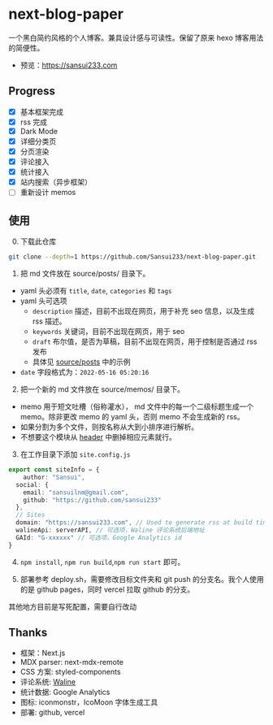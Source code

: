 # next-blog-paper

一个黑白简约风格的个人博客。兼具设计感与可读性。保留了原来 hexo 博客用法的简便性。

- 预览：https://sansui233.com

## Progress

- [x] 基本框架完成
- [x] rss 完成
- [x] Dark Mode
- [x] 详细分类页
- [x] 分页渲染
- [x] 评论接入
- [x] 统计接入
- [x] 站内搜索（异步框架）
- [ ] 重新设计 memos

## 使用
0. 下载此仓库

```sh
git clone --depth=1 https://github.com/Sansui233/next-blog-paper.git
```

1. 把 md 文件放在 source/posts/ 目录下。  
  - yaml 头必须有 `title`, `date`, `categories` 和 `tags`  
  - yaml 头可选项
    - `description` 描述，目前不出现在网页，用于补充 seo 信息，以及生成 rss 描述。
    - `keywords` 关键词，目前不出现在网页，用于 seo  
    - `draft` 布尔值，是否为草稿，目前不出现在网页，用于控制是否通过 rss 发布
    - 具体见 [source/posts](https://github.com/Sansui233/blog/tree/master/source/posts) 中的示例  
  - `date` 字段格式为：`2022-05-16 05:20:16`
2. 把一个新的 md 文件放在 source/memos/ 目录下。   
  - memo 用于短文吐槽（俗称灌水）， md 文件中的每一个二级标题生成一个 memo。除非更改 memo 的 yaml 头，否则 memo 不会生成新的 rss。  
  - 如果分割为多个文件，则按名称从大到小排序进行解析。  
  - 不想要这个模块从 [header](https://github.com/Sansui233/next-blog-paper/blob/master/components/Header.tsx) 中删掉相应元素就行。
3. 在工作目录下添加 `site.config.js`

```ts
export const siteInfo = {
    author: "Sansui",
  social: {
    email: "sansuilnm@gmail.com",
    github: "https://github.com/sansui233"
  },
  // Sites
  domain: "https://sansui233.com", // Used to generate rss at build time
  walineApi: serverAPI, // 可选项，Waline 评论系统后端地址
  GAId: "G-xxxxxx" // 可选项，Google Analytics id
}
```

4. `npm install`, `npm run build`,`npm run start` 即可。

5. 部署参考 deploy.sh，需要修改目标文件夹和 git push 的分支名。我个人使用的是 github pages，同时 vercel 拉取 github 的分支。

其他地方目前是写死配置，需要自行改动

## Thanks

- 框架：Next.js
- MDX parser: next-mdx-remote
- CSS 方案: styled-components
- 评论系统: [Waline](https://waline.js.org)
- 统计数据: Google Analytics
- 图标: iconmonstr，IcoMoon 字体生成工具
- 部署: github, vercel

